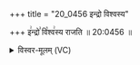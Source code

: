 +++
title = "20_0456 इन्द्रो विश्वस्य"

+++
इ꣢न्द्रो꣣ वि꣡श्व꣢स्य राजति ॥ 20:0456 ॥

<details><summary>विस्वर-मूलम् (VC)</summary>

इन्द्रो विश्वस्य राजति ॥४५६॥
</details>